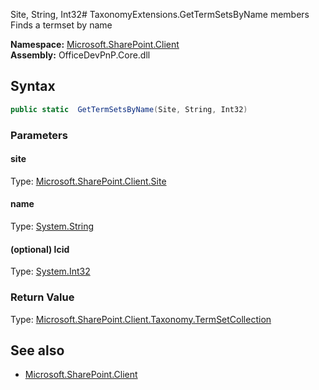 Site, String, Int32# TaxonomyExtensions.GetTermSetsByName members
Finds a termset by name  

**Namespace:** [Microsoft.SharePoint.Client](Microsoft.SharePoint.Client.md)  
**Assembly:** OfficeDevPnP.Core.dll  
## Syntax
```C#
public static  GetTermSetsByName(Site, String, Int32)
```
### Parameters
#### site
Type: [Microsoft.SharePoint.Client.Site](Microsoft.SharePoint.Client.Site.md) 
#### 
#### name
Type: [System.String](System.String.md) 
#### 
#### (optional) lcid
Type: [System.Int32](System.Int32.md) 
#### 
### Return Value
Type: [Microsoft.SharePoint.Client.Taxonomy.TermSetCollection](Microsoft.SharePoint.Client.Taxonomy.TermSetCollection.md)
## See also
- [Microsoft.SharePoint.Client](Microsoft.SharePoint.Client.md)
